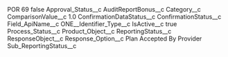 <?xml version="1.0" encoding="UTF-8"?>
<CustomMetadata xmlns="http://soap.sforce.com/2006/04/metadata" xmlns:xsi="http://www.w3.org/2001/XMLSchema-instance" xmlns:xsd="http://www.w3.org/2001/XMLSchema">
    <label>POR 69</label>
    <protected>false</protected>
    <values>
        <field>Approval_Status__c</field>
        <value xsi:nil="true"/>
    </values>
    <values>
        <field>AuditReportBonus__c</field>
        <value xsi:nil="true"/>
    </values>
    <values>
        <field>Category__c</field>
        <value xsi:nil="true"/>
    </values>
    <values>
        <field>ComparisonValue__c</field>
        <value xsi:type="xsd:double">1.0</value>
    </values>
    <values>
        <field>ConfirmationDataStatus__c</field>
        <value xsi:nil="true"/>
    </values>
    <values>
        <field>ConfirmationStatus__c</field>
        <value xsi:nil="true"/>
    </values>
    <values>
        <field>Field_ApiName__c</field>
        <value xsi:type="xsd:string">ONE__Identifier_Type__c</value>
    </values>
    <values>
        <field>IsActive__c</field>
        <value xsi:type="xsd:boolean">true</value>
    </values>
    <values>
        <field>Process_Status__c</field>
        <value xsi:nil="true"/>
    </values>
    <values>
        <field>Product_Object__c</field>
        <value xsi:nil="true"/>
    </values>
    <values>
        <field>ReportingStatus__c</field>
        <value xsi:nil="true"/>
    </values>
    <values>
        <field>ResponseObject__c</field>
        <value xsi:nil="true"/>
    </values>
    <values>
        <field>Response_Option__c</field>
        <value xsi:type="xsd:string">Plan Accepted By Provider</value>
    </values>
    <values>
        <field>Sub_ReportingStatus__c</field>
        <value xsi:nil="true"/>
    </values>
</CustomMetadata>
